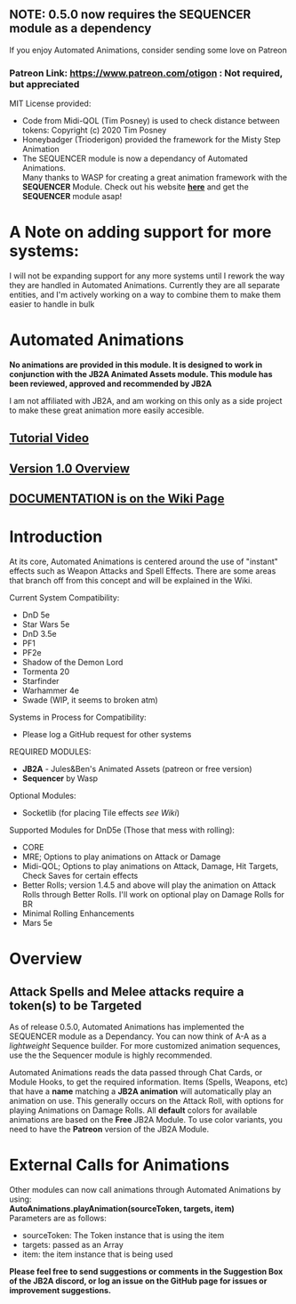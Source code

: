 ## NOTE: 0.5.0 now requires the SEQUENCER module as a dependency 
If you enjoy Automated Animations, consider sending some love on Patreon
### Patreon Link: https://www.patreon.com/otigon : Not required, but appreciated  

MIT License provided:  
- Code from Midi-QOL (Tim Posney) is used to check distance between tokens: Copyright (c) 2020 Tim Posney  
- Honeybadger (Trioderigon) provided the framework for the Misty Step Animation  
- The SEQUENCER module is now a dependancy of Automated Animations.  
Many thanks to WASP for creating a great animation framework with the **SEQUENCER** Module. Check out his website [**here**](https://app.fantasy-calendar.com/) and get the **SEQUENCER** module asap!

# A Note on adding support for more systems:  

I will not be expanding support for any more systems until I rework the way they are handled in Automated Animations. Currently they are all separate entities, and I'm actively working on a way to combine them to make them easier to handle in bulk  

# Automated Animations
**No animations are provided in this module. It is designed to work in conjunction with the JB2A Animated Assets module. This module has been reviewed, approved and recommended by JB2A**  

I am not affiliated with JB2A, and am working on this only as a side project to make these great animation more easily accesible. 

## [**Tutorial Video**](https://www.youtube.com/watch?v=x5Y668eIAl0)  
  
## [**Version 1.0 Overview**](https://www.youtube.com/watch?v=edhUEPjQNtQ)
  
## [**DOCUMENTATION is on the Wiki Page**](https://github.com/otigon/automated-jb2a-animations/wiki)
# Introduction

At its core, Automated Animations is centered around the use of "instant" effects such as Weapon Attacks and Spell Effects. There are some areas that branch off from this concept and will be explained in the Wiki.

Current System Compatibility:  
- DnD 5e  
- Star Wars 5e
- DnD 3.5e
- PF1  
- PF2e  
- Shadow of the Demon Lord  
- Tormenta 20  
- Starfinder  
- Warhammer 4e
- Swade (WIP, it seems to broken atm)  

Systems in Process for Compatibility:   
- Please log a GitHub request for other systems  

REQUIRED MODULES: 
- **JB2A** - Jules&Ben's Animated Assets (patreon or free version)  
- **Sequencer** by Wasp

Optional Modules: 
- Socketlib (for placing Tile effects *see Wiki*)

Supported Modules for DnD5e (Those that mess with rolling):  
- CORE  
- MRE; Options to play animations on Attack or Damage  
- Midi-QOL; Options to play animations on Attack, Damage, Hit Targets, Check Saves for certain effects  
- Better Rolls; version 1.4.5 and above will play the animation on Attack Rolls through Better Rolls. I'll work on optional play on Damage Rolls for BR  
- Minimal Rolling Enhancements  
- Mars 5e  

# Overview
## Attack Spells and Melee attacks require a token(s) to be Targeted

As of release 0.5.0, Automated Animations has implemented the SEQUENCER module as a Dependancy. You can now think of A-A as a *lightweight* Sequence builder. For more customized animation sequences, use the the Sequencer module is highly recommended.   

Automated Animations reads the data passed through Chat Cards, or Module Hooks, to get the required information. Items (Spells, Weapons, etc) that have a **name** matching a **JB2A animation** will automatically play an animation on use. This generally occurs on the Attack Roll, with options for playing Animations on Damage Rolls. All **default** colors for available animations are based on the **Free** JB2A Module. To use color variants, you need to have the **Patreon** version of the JB2A Module.  

# External Calls for Animations  
Other modules can now call animations through Automated Animations by using:  
**AutoAnimations.playAnimation(sourceToken, targets, item)**  
Parameters are as follows:
- sourceToken: The Token instance that is using the item  
- targets: passed as an Array
- item: the item instance that is being used  



**Please feel free to send suggestions or comments in the Suggestion Box of the JB2A discord, or log an issue on the GitHub page for issues or improvement suggestions.**


